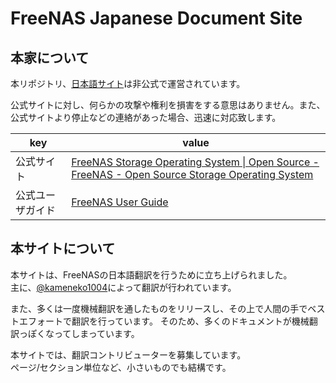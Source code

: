 # FreeNAS Japanese Document Site

## 本家について
本リポジトリ、[日本語サイト](https://freenas-docs-ja.firebaseapp.com/)は非公式で運営されています。

公式サイトに対し、何らかの攻撃や権利を損害をする意思はありません。また、公式サイトより停止などの連絡があった場合、迅速に対応致します。

| key | value |
| --- | --- | 
| 公式サイト | [FreeNAS Storage Operating System \| Open Source - FreeNAS - Open Source Storage Operating System](https://freenas.org/) |
| 公式ユーザガイド | [FreeNAS User Guide](https://www.ixsystems.com/documentation/) |

## 本サイトについて

本サイトは、FreeNASの日本語翻訳を行うために立ち上げられました。  
主に、[@kameneko1004](https://twitter.com/kameneko1004)によって翻訳が行われています。

また、多くは一度機械翻訳を通したものをリリースし、その上で人間の手でベストエフォートで翻訳を行っています。
そのため、多くのドキュメントが機械翻訳っぽくなってしまっています。

本サイトでは、翻訳コントリビューターを募集しています。  
ページ/セクション単位など、小さいものでも結構です。
